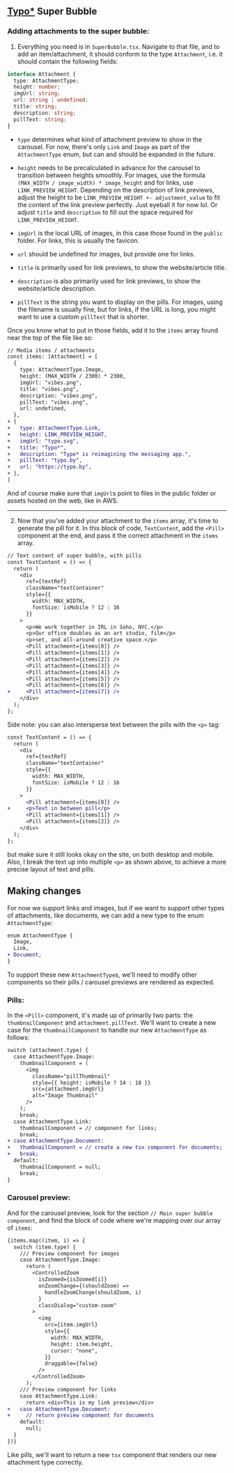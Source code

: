 ## [Typo*](https://typo.by) Super Bubble

### Adding attachments to the super bubble:

1. Everything you need is in `SuperBubble.tsx`. Navigate to that file, and to add an item/attachment, it should conform to the type `Attachment`, i.e. it should contain the following fields:

```typescript
interface Attachment {
  type: AttachmentType;
  height: number;
  imgUrl: string;
  url: string | undefined;
  title: string;
  description: string;
  pillText: string;
}
```

- `type` determines what kind of attachment preview to show in the carousel. For now, there's only `Link` and `Image` as part of the `AttachmentType` enum, but can and should be expanded in the future.

- `height` needs to be precalculated in advance for the carousel to transition between heights smoothly. For images, use the formula `(MAX_WIDTH / image_width) * image_height` and for links, use `LINK_PREVIEW_HEIGHT`. Depending on the description of link previews, adjust the height to be `LINK_PREVIEW_HEIGHT +- adjustment_value` to fit the content of the link preview perfectly. Just eyeball it for now lol. Or adjust `title` and `description` to fill out the space required for `LINK_PREVIEW_HEIGHT`.

- `imgUrl` is the local URL of images, in this case those found in the `public` folder. For links, this is usually the favicon.

- `url` should be undefined for images, but provide one for links.

- `title` is primarily used for link previews, to show the website/article title.

- `description` is also primarily used for link previews, to show the website/article description.

- `pillText` is the string you want to display on the pills. For images, using the filename is usually fine, but for links, if the URL is long, you might want to use a custom `pillText` that is shorter.

Once you know what to put in those fields, add it to the `items` array found near the top of the file like so:

```diff
// Media items / attachments
const items: [Attachment] = [
  {
    type: AttachmentType.Image,
    height: (MAX_WIDTH / 2300) * 2300,
    imgUrl: "vibes.png",
    title: "vibes.png",
    description: "vibes.png",
    pillText: "vibes.png",
    url: undefined,
  },
+ {
+   type: AttachmentType.Link,
+   height: LINK_PREVIEW_HEIGHT,
+   imgUrl: "typo.svg",
+   title: "Typo*",
+   description: "Typo* is reimagining the messaging app.",
+   pillText: "typo.by",
+   url: "https://typo.by",
+ },
]
```

And of course make sure that `imgUrl`s point to files in the public folder or assets hosted on the web, like in AWS.

***

2. Now that you've added your attachment to the `items` array, it's time to generate the pill for it. In this block of code, `TextContent`, add the `<Pill>` component at the end, and pass it the correct attachment in the `items` array.

```diff
// Text content of super bubble, with pills
const TextContent = () => {
  return (
    <div
      ref={textRef}
      className="textContainer"
      style={{ 
        width: MAX_WIDTH, 
        fontSize: isMobile ? 12 : 16 
      }}
    >
      <p>We work together in IRL in Soho, NYC.</p>
      <p>Our office doubles as an art studio, film</p>
      <p>set, and all-around creative space.</p>
      <Pill attachment={items[0]} />
      <Pill attachment={items[1]} />
      <Pill attachment={items[2]} />
      <Pill attachment={items[3]} />
      <Pill attachment={items[4]} />
      <Pill attachment={items[5]} />
      <Pill attachment={items[6]} />
+     <Pill attachment={items[7]} />
    </div>
  );
};
```

Side note: you can also intersperse text between the pills with the `<p>` tag:

```diff
const TextContent = () => {
  return (
    <div
      ref={textRef}
      className="textContainer"
      style={{ 
        width: MAX_WIDTH, 
        fontSize: isMobile ? 12 : 16 
      }}
    >
      <Pill attachment={items[0]} />
+     <p>Text in between pill</p>
      <Pill attachment={items[1]} />
      <Pill attachment={items[2]} />
    </div>
  );
};
```

but make sure it still looks okay on the site, on both desktop and mobile. Also, I break the text up into multiple `<p>` as shown above, to achieve a more precise layout of text and pills.


## Making changes

For now we support links and images, but if we want to support other types of attachments, like documents, we can add a new type to the enum `AttachmentType`:

```diff
enum AttachmentType {
  Image,
  Link,
+ Document,
}
```

To support these new `AttachmentType`s, we'll need to modify other components so their pills / carousel previews are rendered as expected.

### Pills:

In the `<Pill>` component, it's made up of primarily two parts: the `thumbnailComponent` and `attachment.pillText`. We'll want to create a new case for the `thumbnailComponent` to handle our new `AttachmentType` as follows:

```diff
switch (attachment.type) {
  case AttachmentType.Image:
    thumbnailComponent = (
      <img
        className="pillThumbnail"
        style={{ height: isMobile ? 14 : 18 }}
        src={attachment.imgUrl}
        alt="Image Thumbnail"
      />
    );
    break;
  case AttachmentType.Link:
    thumbnailComponent = // component for links;
    break;
+ case AttachmentType.Document:
+   thumbnailComponent = // create a new tsx component for documents;
+   break;
  default:
    thumbnailComponent = null;
    break;
}
```

### Carousel preview:

And for the carousel preview, look for the section `// Main super bubble component`, and find the block of code where we're mapping over our array of `items`:

```diff
{items.map((item, i) => {
  switch (item.type) {
    /// Preview component for images
    case AttachmentType.Image:
      return (
        <ControlledZoom
          isZoomed={isZoomed[i]}
          onZoomChange={(shouldZoom) =>
            handleZoomChange(shouldZoom, i)
          }
          classDialog="custom-zoom"
        >
          <img
            src={item.imgUrl}
            style={{
              width: MAX_WIDTH,
              height: item.height,
              cursor: "none",
            }}
            draggable={false}
          />
        </ControlledZoom>
      );
    /// Preview component for links
    case AttachmentType.Link:
      return <div>This is my link preview</div>
+   case AttachmentType.Document:
+     // return preview component for documents
    default:
      null;
  }
})}
```
Like pills, we'll want to return a new `tsx` component that renders our new attachment type correctly.